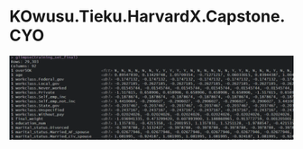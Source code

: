 # KOwusu.Tieku.HarvardX.Capstone.CYO

![alt text](https://github.com/kowusu01/KOwusu.Tieku.HarvardX.Capstone.CYO/blob/main/splash.PNG?raw=true)
